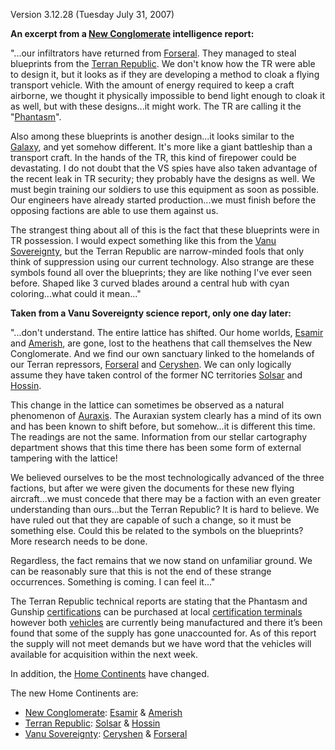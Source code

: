 Version 3.12.28 (Tuesday July 31, 2007)

**An excerpt from a [New Conglomerate](../etc/New_Conglomerate.md) intelligence
report:**

"...our infiltrators have returned from [Forseral](../locations/Forseral.md).
They managed to steal blueprints from the
[Terran Republic](../etc/Terran_Republic.md). We don't know how the TR were able
to design it, but it looks as if they are developing a method to cloak a flying
transport vehicle. With the amount of energy required to keep a craft airborne,
we thought it physically impossible to bend light enough to cloak it as well,
but with these designs...it might work. The TR are calling it the
"[Phantasm](../vehicles/Phantasm.md)".

Also among these blueprints is another design...it looks similar to the
[Galaxy](../vehicles/Galaxy.md), and yet somehow different. It's more like a
giant battleship than a transport craft. In the hands of the TR, this kind of
firepower could be devastating. I do not doubt that the VS spies have also taken
advantage of the recent leak in TR security; they probably have the designs as
well. We must begin training our soldiers to use this equipment as soon as
possible. Our engineers have already started production...we must finish before
the opposing factions are able to use them against us.

The strangest thing about all of this is the fact that these blueprints were in
TR possession. I would expect something like this from the
[Vanu Sovereignty](../etc/Vanu_Sovereignty.md), but the Terran Republic are
narrow-minded fools that only think of suppression using our current technology.
Also strange are these symbols found all over the blueprints; they are like
nothing I've ever seen before. Shaped like 3 curved blades around a central hub
with cyan coloring...what could it mean..."

**Taken from a Vanu Sovereignty science report, only one day later:**

"...don't understand. The entire lattice has shifted. Our home worlds,
[Esamir](../locations/Esamir.md) and [Amerish](../locations/Amerish.md), are
gone, lost to the heathens that call themselves the New Conglomerate. And we
find our own sanctuary linked to the homelands of our Terran repressors,
[Forseral](../locations/Forseral.md) and [Ceryshen](../locations/Ceryshen.md).
We can only logically assume they have taken control of the former NC
territories [Solsar](../locations/Solsar.md) and
[Hossin](../locations/Hossin.md).

This change in the lattice can sometimes be observed as a natural phenomenon of
[Auraxis](../locations/Auraxis.md). The Auraxian system clearly has a mind of
its own and has been known to shift before, but somehow...it is different this
time. The readings are not the same. Information from our stellar cartography
department shows that this time there has been some form of external tampering
with the lattice!

We believed ourselves to be the most technologically advanced of the three
factions, but after we were given the documents for these new flying
aircraft...we must concede that there may be a faction with an even greater
understanding than ours...but the Terran Republic? It is hard to believe. We
have ruled out that they are capable of such a change, so it must be something
else. Could this be related to the symbols on the blueprints? More research
needs to be done.

Regardless, the fact remains that we now stand on unfamiliar ground. We can be
reasonably sure that this is not the end of these strange occurrences. Something
is coming. I can feel it..."

The Terran Republic technical reports are stating that the Phantasm and Gunship
[certifications](../certifications/Certification.md) can be purchased at local
[certification terminals](../items/Certification_Terminal.md) however both
[vehicles](../vehicles/Vehicle.md) are currently being manufactured and there
it’s been found that some of the supply has gone unaccounted for. As of this
report the supply will not meet demands but we have word that the vehicles will
available for acquisition within the next week.

In addition, the [Home Continents](../locations/Home_Continent.md) have changed.

The new Home Continents are:

- [New Conglomerate](../etc/New_Conglomerate.md):
  [Esamir](../locations/Esamir.md) & [Amerish](../locations/Amerish.md)
- [Terran Republic](../etc/Terran_Republic.md): [Solsar](../locations/Solsar.md)
  & [Hossin](../locations/Hossin.md)
- [Vanu Sovereignty](../etc/Vanu_Sovereignty.md):
  [Ceryshen](../locations/Ceryshen.md) & [Forseral](../locations/Forseral.md)

<!--[Category:Patches](../Category:Patches.md)-->
